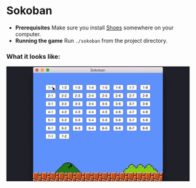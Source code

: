 # Sokoban

* **Prerequisites** Make sure you install [Shoes](http://shoesrb.com/downloads) somewhere on your computer.
* **Running the game** Run `./sokoban` from the project directory.

### What it looks like:
![Gameplay](https://raw.githubusercontent.com/siannopollo/sokoban/master/sokoban.gif)

